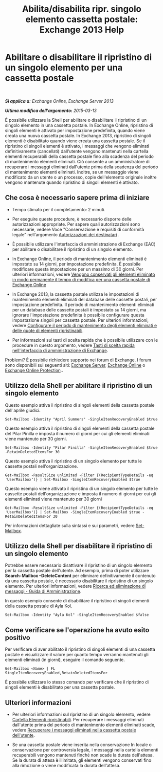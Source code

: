 ﻿---
title: 'Abilita/disabilita ripr. singolo elemento cassetta postale: Exchange 2013 Help'
TOCTitle: Abilitare o disabilitare il ripristino di un singolo elemento per una cassetta postale
ms:assetid: 2e7f1bcd-8395-45ad-86ce-22868bd46af0
ms:mtpsurl: https://technet.microsoft.com/it-it/library/Ee633460(v=EXCHG.150)
ms:contentKeyID: 54652837
ms.date: 05/22/2018
mtps_version: v=EXCHG.150
ms.translationtype: MT
---

# Abilitare o disabilitare il ripristino di un singolo elemento per una cassetta postale

 

_**Si applica a:** Exchange Online, Exchange Server 2013_

_**Ultima modifica dell'argomento:** 2015-03-13_

È possibile utilizzare la Shell per abilitare o disabilitare il ripristino di un singolo elemento in una cassetta postale. In Exchange Online, ripristino di singoli elementi è attivato per impostazione predefinita, quando viene creata una nuova cassetta postale. In Exchange 2013, ripristino di singoli elementi è disabilitato quando viene creata una cassetta postale. Se il ripristino di singoli elementi è attivato, i messaggi che vengono eliminati definitivamente (cancellati) dall'utente vengono mantenuti nella cartella elementi recuperabili della cassetta postale fino alla scadenza del periodo di mantenimento elementi eliminati. Ciò consente a un amministratore di recuperare i messaggi eliminati dall'utente prima della scadenza del periodo di mantenimento elementi eliminati. Inoltre, se un messaggio viene modificato da un utente o un processo, copie dell'elemento originale inoltre vengono mantenute quando ripristino di singoli elementi è attivato.

## Che cosa è necessario sapere prima di iniziare

  - Tempo stimato per il completamento: 2 minuti.

  - Per eseguire queste procedure, è necessario disporre delle autorizzazioni appropriate. Per sapere quali autorizzazioni sono necessarie, vedere Voce "Conservazione e requisiti di conformità legale" nell'argomento [Autorizzazioni dei destinatari](recipients-permissions-exchange-2013-help.md) .

  - È possibile utilizzare l'interfaccia di amministrazione di Exchange (EAC) per abilitare o disabilitare il ripristino di un singolo elemento.

  - In Exchange Online, il periodo di mantenimento elementi eliminati è impostato su 14 giorni, per impostazione predefinita. È possibile modificare questa impostazione per un massimo di 30 giorni. Per ulteriori informazioni, vedere [Vengono conservati gli elementi eliminato in modo permanente il tempo di modifica per una cassetta postale di Exchange Online](https://technet.microsoft.com/it-it/library/dn163584\(v=exchg.150\))

  - In Exchange 2013, la cassetta postale utilizza le impostazioni di mantenimento elementi eliminati del database delle cassette postali, per impostazione predefinita. Il periodo di mantenimento elementi eliminati per un database delle cassette postali è impostato su 14 giorni, ma ignorare l'impostazione predefinita è possibile configurare questa impostazione singoli per cassetta postale. Per ulteriori informazioni, vedere [Configurare il periodo di mantenimento degli elementi eliminati e delle quote di elementi ripristinabili](configure-deleted-item-retention-and-recoverable-items-quotas-exchange-2013-help.md).

  - Per informazioni sui tasti di scelta rapida che è possibile utilizzare con le procedure in questo argomento, vedere [Tasti di scelta rapida nell'interfaccia di amministrazione di Exchange](keyboard-shortcuts-in-the-exchange-admin-center-exchange-online-protection-help.md).

Problemi? È possibile richiedere supporto nei forum di Exchange. I forum sono disponibili sui seguenti siti: [Exchange Server](https://go.microsoft.com/fwlink/p/?linkid=60612), [Exchange Online](https://go.microsoft.com/fwlink/p/?linkid=267542) o [Exchange Online Protection](https://go.microsoft.com/fwlink/p/?linkid=285351)..

## Utilizzo della Shell per abilitare il ripristino di un singolo elemento

Questo esempio attiva il ripristino di singoli elementi della cassetta postale dell'aprile giudici.

    Set-Mailbox -Identity "April Summers" -SingleItemRecoveryEnabled $true

Questo esempio attiva il ripristino di singoli elementi della cassetta postale del Pilar Pinilla e imposta il numero di giorni per cui gli elementi eliminati viene mantenuto per 30 giorni.

    Set-Mailbox -Identity "Pilar Pinilla" -SingleItemRecoveryEnabled $true -RetainDeletedItemsFor 30

Questo esempio attiva il ripristino di un singolo elemento per tutte le cassette postali nell'organizzazione.

    Get-Mailbox -ResultSize unlimited -Filter {(RecipientTypeDetails -eq 'UserMailbox')} | Set-Mailbox -SingleItemRecoveryEnabled $true

Questo esempio viene attivato il ripristino di un singolo elemento per tutte le cassette postali dell'organizzazione e imposta il numero di giorni per cui gli elementi eliminati viene mantenuto per 30 giorni

    Get-Mailbox -ResultSize unlimited -Filter {(RecipientTypeDetails -eq 'UserMailbox')} | Set-Mailbox -SingleItemRecoveryEnabled $true -RetainDeletedItemsFor 30

Per informazioni dettagliate sulla sintassi e sui parametri, vedere [Set-Mailbox](https://technet.microsoft.com/it-it/library/bb123981\(v=exchg.150\)).

## Utilizzo della Shell per disabilitare il ripristino di un singolo elemento

Potrebbe essere necessario disattivare il ripristino di un singolo elemento per la cassetta postale dell'utente. Ad esempio, prima di poter utilizzare **Search-Mailbox –DeleteContent** per eliminare definitivamente il contenuto da una cassetta postale, è necessario disabilitare il ripristino di un singolo elemento. Per ulteriori informazioni, vedere [Ricerca ed eliminazione di messaggi - Guida di Amministrazione](search-for-and-delete-messages-admin-help-exchange-2013-help.md).

In questo esempio consente di disabilitare il ripristino di singoli elementi della cassetta postale di Ayla Kol.

    Set-Mailbox -Identity "Ayla Kol" -SingleItemRecoveryEnabled $false

## Come verificare se l'operazione ha avuto esito positivo

Per verificare di aver abilitato il ripristino di singoli elementi di una cassetta postale e visualizzare il valore per quanto tempo verranno mantenuti gli elementi eliminati (in giorni), eseguire il comando seguente.

    Get-Mailbox <Name> | FL SingleItemRecoveryEnabled,RetainDeletedItemsFor

È possibile utilizzare lo stesso comando per verificare che il ripristino di singoli elementi è disabilitato per una cassetta postale.

## Ulteriori informazioni

  - Per ulteriori informazioni sul ripristino di un singolo elemento, vedere [Cartella Elementi ripristinabili](recoverable-items-folder-exchange-2013-help.md). Per recuperare i messaggi eliminati dall'utente prima del periodo di mantenimento elementi eliminati scade, vedere [Recuperare i messaggi eliminati nella cassetta postale dell'utente](recover-deleted-messages-in-a-user-s-mailbox-exchange-2013-help.md).

  - Se una cassetta postale viene inserita nella conservazione In locale o conservazione per controversia legale, i messaggi nella cartella elementi recuperabili vengono mantenuti finché non scade la durata dell'attesa. Se la durata di attesa è illimitata, gli elementi vengono conservati fino alla rimozione o viene modificata la durata dell'attesa.

